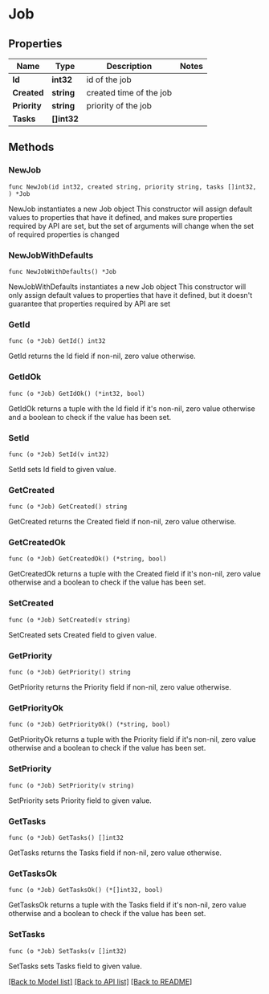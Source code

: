 # Job

## Properties

Name | Type | Description | Notes
------------ | ------------- | ------------- | -------------
**Id** | **int32** | id of the job | 
**Created** | **string** | created time of the job | 
**Priority** | **string** | priority of the job | 
**Tasks** | **[]int32** |  | 

## Methods

### NewJob

`func NewJob(id int32, created string, priority string, tasks []int32, ) *Job`

NewJob instantiates a new Job object
This constructor will assign default values to properties that have it defined,
and makes sure properties required by API are set, but the set of arguments
will change when the set of required properties is changed

### NewJobWithDefaults

`func NewJobWithDefaults() *Job`

NewJobWithDefaults instantiates a new Job object
This constructor will only assign default values to properties that have it defined,
but it doesn't guarantee that properties required by API are set

### GetId

`func (o *Job) GetId() int32`

GetId returns the Id field if non-nil, zero value otherwise.

### GetIdOk

`func (o *Job) GetIdOk() (*int32, bool)`

GetIdOk returns a tuple with the Id field if it's non-nil, zero value otherwise
and a boolean to check if the value has been set.

### SetId

`func (o *Job) SetId(v int32)`

SetId sets Id field to given value.


### GetCreated

`func (o *Job) GetCreated() string`

GetCreated returns the Created field if non-nil, zero value otherwise.

### GetCreatedOk

`func (o *Job) GetCreatedOk() (*string, bool)`

GetCreatedOk returns a tuple with the Created field if it's non-nil, zero value otherwise
and a boolean to check if the value has been set.

### SetCreated

`func (o *Job) SetCreated(v string)`

SetCreated sets Created field to given value.


### GetPriority

`func (o *Job) GetPriority() string`

GetPriority returns the Priority field if non-nil, zero value otherwise.

### GetPriorityOk

`func (o *Job) GetPriorityOk() (*string, bool)`

GetPriorityOk returns a tuple with the Priority field if it's non-nil, zero value otherwise
and a boolean to check if the value has been set.

### SetPriority

`func (o *Job) SetPriority(v string)`

SetPriority sets Priority field to given value.


### GetTasks

`func (o *Job) GetTasks() []int32`

GetTasks returns the Tasks field if non-nil, zero value otherwise.

### GetTasksOk

`func (o *Job) GetTasksOk() (*[]int32, bool)`

GetTasksOk returns a tuple with the Tasks field if it's non-nil, zero value otherwise
and a boolean to check if the value has been set.

### SetTasks

`func (o *Job) SetTasks(v []int32)`

SetTasks sets Tasks field to given value.



[[Back to Model list]](../README.md#documentation-for-models) [[Back to API list]](../README.md#documentation-for-api-endpoints) [[Back to README]](../README.md)


